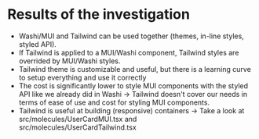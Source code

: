 # Results of the investigation

- Washi/MUI and Tailwind can be used together (themes, in-line styles, styled API).
- If Tailwind is applied to a MUI/Washi component, Tailwind styles are overrided by MUI/Washi styles.
- Tailwind theme is customizable and useful, but there is a learning curve to setup everything and use it correctly
- The cost is significantly lower to style MUI components with the styled API like we already did in Washi -> Tailwind doesn't cover our needs in terms of ease of use and cost for styling MUI components.
- Tailwind is useful at building (responsive) containers -> Take a look at src/molecules/UserCardMUI.tsx and src/molecules/UserCardTailwind.tsx
